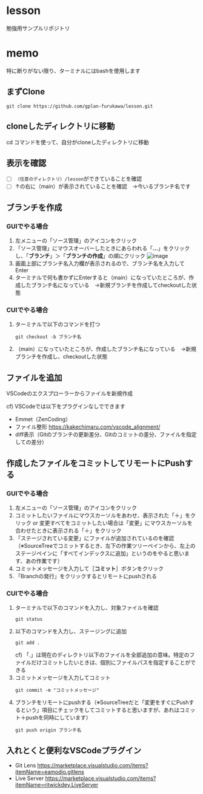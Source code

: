# lesson
勉強用サンプルリポジトリ

# memo
特に断りがない限り、ターミナルにはbashを使用します

## まずClone
```
git clone https://github.com/gplan-furukawa/lesson.git
```

## cloneしたディレクトリに移動
cd コマンドを使って、自分がcloneしたディレクトリに移動

## 表示を確認
- [ ]  `（任意のディレクトリ）/lesson`ができていることを確認
- [ ]  ↑の右に（main）が表示されていることを確認　→今いるブランチ名です

## ブランチを作成
### GUIでやる場合
1. 左メニューの「ソース管理」のアイコンをクリック
1. 「ソース管理」にマウスオーバーしたときにあらわれる「**…**」をクリックし、「**ブランチ**」＞「**ブランチの作成**」の順にクリック
![image](https://github.com/user-attachments/assets/59ba31c9-df05-400b-8f98-2ddcc5cb85a1)
1. 画面上部にブランチ名入力欄が表示されるので、ブランチ名を入力してEnter
1. ターミナルで何も書かずにEnterすると（main）になっていたところが、作成したブランチ名になっている　→新規ブランチを作成してcheckoutした状態

### CUIでやる場合
1. ターミナルで以下のコマンドを打つ
   ```
   git checkout -b ブランチ名
   ```
1. （main）になっていたところが、作成したブランチ名になっている　→新規ブランチを作成し、checkoutした状態

## ファイルを追加
VSCodeのエクスプローラーからファイルを新規作成

cf) VSCodeでは以下をプラグインなしでできます
* Emmet（ZenCoding）
* ファイル整形 https://kakechimaru.com/vscode_alignment/
* diff表示（Gitのブランチの更新差分、Gitのコミットの差分、ファイルを指定しての差分）

## 作成したファイルをコミットしてリモートにPushする
### GUIでやる場合
1. 左メニューの「ソース管理」のアイコンをクリック
2. コミットしたいファイルにマウスカーソルをあわせ、表示された「＋」をクリック or 変更すべてをコミットしたい場合は「変更」にマウスカーソルを合わせたときに表示される「＋」をクリック
3. 「ステージされている変更」にファイルが追加されているのを確認（※SourceTreeでコミットするとき、左下の作業ツリーペインから、左上のステージペインに「すべてインデックスに追加」というのをやると思います、あの作業です）
4. コミットメッセージを入力して［**コミット**］ボタンをクリック
5. 「Branchの発行」をクリックするとリモートにpushされる
### CUIでやる場合
1. ターミナルで以下のコマンドを入力し、対象ファイルを確認
    ```
    git status
    ```
1. 以下のコマンドを入力し、ステージングに追加
    ```
    git add .
    ```
    cf) 「.」は現在のディレクトリ以下のファイルを全部追加の意味。特定のファイルだけコミットしたいときは、個別にファイルパスを指定することができる
1. コミットメッセージを入力してコミット
    ```
    git commit -m "コミットメッセージ"
    ```
1. ブランチをリモートにpushする（※SourceTreeだと「変更をすぐにPushするという」項目にチェックをしてコミットすると思いますが、あれはコミット＋pushを同時にしています）
    ```
    git push origin ブランチ名
    ```

## 入れとくと便利なVSCodeプラグイン
* Git Lens https://marketplace.visualstudio.com/items?itemName=eamodio.gitlens
* Live Server https://marketplace.visualstudio.com/items?itemName=ritwickdey.LiveServer
